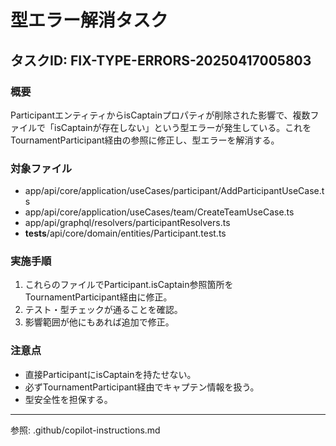# 型エラー解消タスク

## タスクID: FIX-TYPE-ERRORS-20250417005803

### 概要

ParticipantエンティティからisCaptainプロパティが削除された影響で、複数ファイルで「isCaptainが存在しない」という型エラーが発生している。これをTournamentParticipant経由の参照に修正し、型エラーを解消する。

### 対象ファイル

- app/api/core/application/useCases/participant/AddParticipantUseCase.ts
- app/api/core/application/useCases/team/CreateTeamUseCase.ts
- app/api/graphql/resolvers/participantResolvers.ts
- **tests**/api/core/domain/entities/Participant.test.ts

### 実施手順

1. これらのファイルでParticipant.isCaptain参照箇所をTournamentParticipant経由に修正。
2. テスト・型チェックが通ることを確認。
3. 影響範囲が他にもあれば追加で修正。

### 注意点

- 直接ParticipantにisCaptainを持たせない。
- 必ずTournamentParticipant経由でキャプテン情報を扱う。
- 型安全性を担保する。

---

参照: .github/copilot-instructions.md
